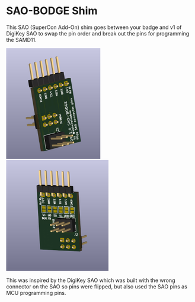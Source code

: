 # SAO-BODGE Shim

This SAO (SuperCon Add-On) shim goes between your badge and v1 of DigiKey SAO to swap the pin order and break out the pins for programming the SAMD11.

<img src="images/DK-SAO-BODGE-top-angle.png" height="300"> 
<img src="images/DK-SAO-BODGE-bottom-angle.png" height="300">

This was inspired by the DigiKey SAO which was built with the wrong connector on the SAO so pins were flipped, but also used the SAO pins as MCU programming pins. 
